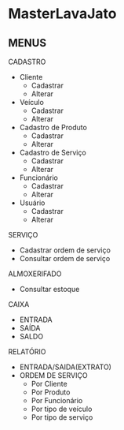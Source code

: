 # MasterLavaJato
## MENUS

CADASTRO
- Cliente
  - Cadastrar
  - Alterar
- Veículo
  - Cadastrar
  - Alterar
- Cadastro de Produto
  - Cadastrar
  - Alterar
- Cadastro de Serviço
  - Cadastrar
  - Alterar
- Funcionário
  - Cadastrar
  - Alterar
- Usuário
  - Cadastrar
  - Alterar

SERVIÇO
- Cadastrar ordem de serviço
- Consultar ordem de serviço

ALMOXERIFADO
- Consultar estoque

CAIXA
- ENTRADA
- SAÍDA
- SALDO

RELATÓRIO
- ENTRADA/SAIDA(EXTRATO)
- ORDEM DE SERVIÇO
  - Por Cliente
  - Por Produto
  - Por Funcionário
  - Por tipo de veículo
  - Por tipo de serviço
